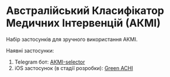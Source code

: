 # Австралійський Класифікатор Медичних Інтервенцій (АКМІ)

Набір застосунків для зручного використання АКМІ.

Наявні застосунки:

1. Telegram бот: [АКМІ-selector](https://t.me/achi_selector_bot)
2. iOS застосунок (в стадії розробки): [Green ACHI](https://github.com/solomkinmv/medical-classification/tree/main/Green%20ACHI)
